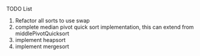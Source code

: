 TODO List
1. Refactor all sorts to use swap
2. complete median pivot quick sort implementation, this can extend from middlePivotQuicksort
3. implement heapsort
4. implement mergesort 
